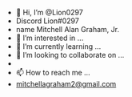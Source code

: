 - 👋 Hi, I’m @Lion0297
- Discord Lion#0297
- name Mitchell Alan Graham, Jr.
- 👀 I’m interested in ...
- 🌱 I’m currently learning ...
- 💞️ I’m looking to collaborate on ...
- 
- 📫 How to reach me ...
- mitchellagraham2@gmail.com

<!---
Lion0297/Lion0297 is a ✨ special ✨ repository because its `README.md` (this file) appears on your GitHub profile.
You can click the Preview link to take a look at your changes.
--->
